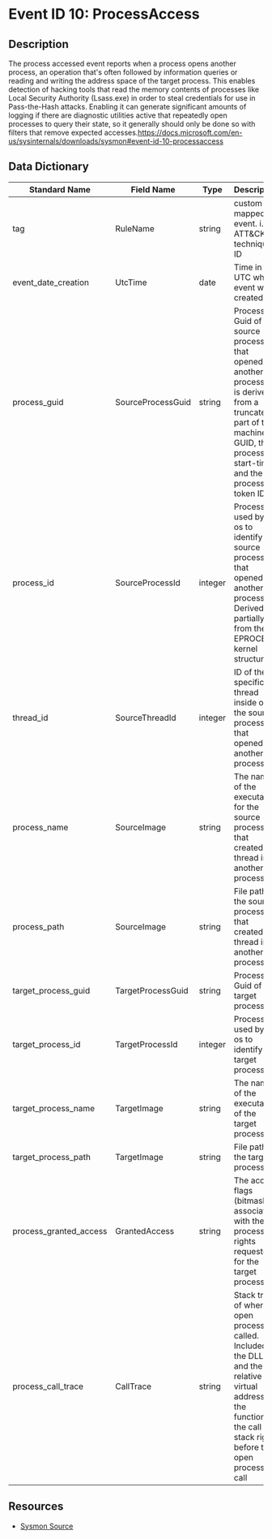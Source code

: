 # Event ID 10: ProcessAccess

## Description
The process accessed event reports when a process opens another process, an operation that's often followed by information queries or reading and writing the address space of the target process. This enables detection of hacking tools that read the memory contents of processes like Local Security Authority (Lsass.exe) in order to steal credentials for use in Pass-the-Hash attacks. Enabling it can generate significant amounts of logging if there are diagnostic utilities active that repeatedly open processes to query their state, so it generally should only be done so with filters that remove expected accesses.https://docs.microsoft.com/en-us/sysinternals/downloads/sysmon#event-id-10-processaccess

## Data Dictionary
|Standard Name|Field Name|Type|Description|Sample Value|
|---|---|---|---|---|
|tag|RuleName|string|custom tag mapped to event. i.e ATT&CK technique ID|T1114|
|event_date_creation|UtcTime|date|Time in UTC when event was created|4/11/18 5:18|
|process_guid|SourceProcessGuid|string|Process Guid of the source process that opened another process. It is derived from a truncated part of the machine GUID, the process start-time and the process token ID.|{A98268C1-9587-5ACD-0000-001004C40000}|
|process_id|SourceProcessId|integer|Process ID used by the os to identify the source process that opened another process. Derived partially from the EPROCESS kernel structure|916|
|thread_id|SourceThreadId|integer|ID of the specific thread inside of the source process that opened another process|2804|
|process_name|SourceImage|string|The name of the executable for the source process that created a thread in another process|svchost.exe|
|process_path|SourceImage|string|File path of the source process that created a thread in another process|C:\WINDOWS\system32\svchost.exe|
|target_process_guid|TargetProcessGuid|string|Process Guid of the target process|{A98268C1-9597-5ACD-0000-00101D690200}|
|target_process_id|TargetProcessId|integer|Process ID used by the os to identify the target process|2288|
|target_process_name|TargetImage|string|The name of the executable of the target process|4.12.17007.18022-0\MsMpEng.exe|
|target_process_path|TargetImage|string|File path of the target process|C:\ProgramData\Microsoft\Windows Defender\platform\4.12.17007.18022-0\MsMpEng.exe|
|process_granted_access|GrantedAccess|string|The access flags (bitmask) associated with the process rights requested for the target process|0x1000|
|process_call_trace|CallTrace|string|Stack trace of where open process is called. Included is the DLL and the relative virtual address of the functions in the call stack right before the open process call|C:\WINDOWS\SYSTEM32\ntdll.dll+a0344 | C:\WINDOWS\System32\KERNELBASE.dll+64794| c:\windows\system32\lsm.dll+10e93| c:\windows\system32\lsm.dll+f9ea| C:\WINDOWS\System32\RPCRT4.dll+76d23| C:\WINDOWS\System32\RPCRT4.dll+d9390| C:\WINDOWS\System32\RPCRT4.dll+a81c| C:\WINDOWS\System32\RPCRT4.dll+273b4| C:\WINDOWS\System32\RPCRT4.dll+2654e| C:\WINDOWS\System32\RPCRT4.dll+26cfb| C:\WINDOWS\System32\RPCRT4.dll+3083f| C:\WINDOWS\System32\RPCRT4.dll+313a6| C:\WINDOWS\System32\RPCRT4.dll+2d12e| C:\WINDOWS\System32\RPCRT4.dll+2e853| C:\WINDOWS\System32\RPCRT4.dll+5cc68| C:\WINDOWS\SYSTEM32\ntdll.dll+365ce| C:\WINDOWS\SYSTEM32\ntdll.dll+34b46| C:\WINDOWS\System32\KERNEL32.DLL+11fe4| C:\WINDOWS\SYSTEM32\ntdll.dll+6efc1|

## Resources
* [Sysmon Source](https://docs.microsoft.com/en-us/sysinternals/downloads/sysmon#event-id-10-processaccess)
